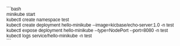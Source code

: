 <!DOCTYPE html PUBLIC "-//W3C//DTD HTML 4.01//EN" "http://www.w3.org/TR/html4/strict.dtd">
<html>
<head>
  <meta http-equiv="Content-Type" content="text/html; charset=utf-8">
  <meta http-equiv="Content-Style-Type" content="text/css">
  <title></title>
  <meta name="Generator" content="Cocoa HTML Writer">
  <meta name="CocoaVersion" content="2487.3">
  <style type="text/css">
    p.p1 {margin: 0.0px 0.0px 0.0px 0.0px; font: 12.0px Helvetica}
  </style>
</head>
<body>
<p class="p1">```bash</p>
<p class="p1">minikube start</p>
<p class="p1">kubectl create namespace test</p>
<p class="p1">kubectl create deployment hello-minikube --image=kicbase/echo-server:1.0 -n test</p>
<p class="p1">kubectl expose deployment hello-minikube --type=NodePort --port=8080 -n test</p>
<p class="p1">kubectl logs service/hello-minikube -n test</p>
<p class="p1">```</p>
</body>
</html>
